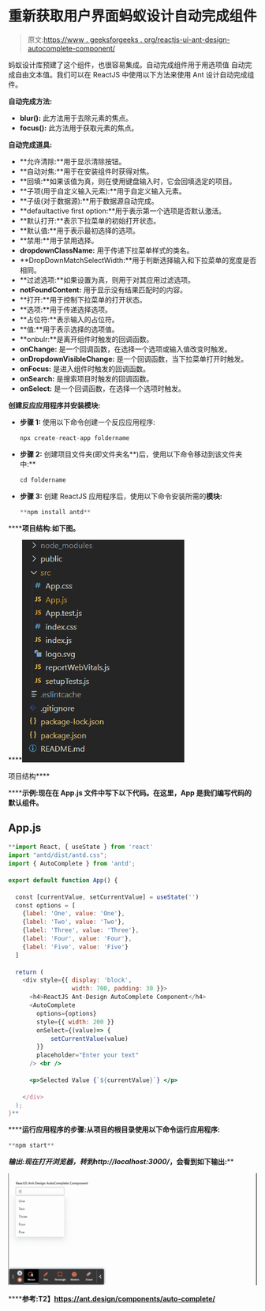 # 重新获取用户界面蚂蚁设计自动完成组件

> 原文:[https://www . geeksforgeeks . org/reactjs-ui-ant-design-autocomplete-component/](https://www.geeksforgeeks.org/reactjs-ui-ant-design-autocomplete-component/)

蚂蚁设计库预建了这个组件，也很容易集成。自动完成组件用于用选项值 自动完成自由文本值。我们可以在 ReactJS 中使用以下方法来使用 Ant 设计自动完成组件。

**自动完成方法:**

*   **blur():** 此方法用于去除元素的焦点。
*   **focus():** 此方法用于获取元素的焦点。

**自动完成道具:**

*   **允许清除:**用于显示清除按钮。
*   **自动对焦:**用于在安装组件时获得对焦。
*   **回填:**如果该值为真，则在使用键盘输入时，它会回填选定的项目。
*   **子项(用于自定义输入元素):**用于自定义输入元素。
*   **子级(对于数据源):**用于数据源自动完成。
*   **defaultactive first option:**用于表示第一个选项是否默认激活。
*   **默认打开:**表示下拉菜单的初始打开状态。
*   **默认值:**用于表示最初选择的选项。
*   **禁用:**用于禁用选择。
*   **dropdownClassName:** 用于传递下拉菜单样式的类名。
*   **DropDownMatchSelectWidth:**用于判断选择输入和下拉菜单的宽度是否相同。
*   **过滤选项:**如果设置为真，则用于对其应用过滤选项。
*   **notFoundContent:** 用于显示没有结果匹配时的内容。
*   **打开:**用于控制下拉菜单的打开状态。
*   **选项:**用于传递选择选项。
*   **占位符:**表示输入的占位符。
*   **值:**用于表示选择的选项值。
*   **onbulr:**是离开组件时触发的回调函数。
*   **onChange:** 是一个回调函数，在选择一个选项或输入值改变时触发。
*   **onDropdownVisibleChange:** 是一个回调函数，当下拉菜单打开时触发。
*   **onFocus:** 是进入组件时触发的回调函数。
*   **onSearch:** 是搜索项目时触发的回调函数。
*   **onSelect:** 是一个回调函数，在选择一个选项时触发。

**创建反应应用程序并安装模块:**

*   **步骤 1:** 使用以下命令创建一个反应应用程序:

    ```jsx
    npx create-react-app foldername
    ```

*   **步骤 2:** 创建项目文件夹(即文件夹名**)后，使用以下命令移动到该文件夹中:**

    ```jsx
    cd foldername
    ```

*   **步骤 3:** 创建 ReactJS 应用程序后，使用以下命令安装所需的****模块:****

    ```jsx
    **npm install antd**
    ```

******项目结构:**如下图。****

****![](img/f04ae0d8b722a9fff0bd9bd138b29c23.png)

项目结构**** 

******示例:**现在在 **App.js** 文件中写下以下代码。在这里，App 是我们编写代码的默认组件。****

## ****App.js****

```jsx
**import React, { useState } from 'react'
import "antd/dist/antd.css";
import { AutoComplete } from 'antd';

export default function App() {

  const [currentValue, setCurrentValue] = useState('')
  const options = [
    {label: 'One', value: 'One'}, 
    {label: 'Two', value: 'Two'},
    {label: 'Three', value: 'Three'}, 
    {label: 'Four', value: 'Four'},
    {label: 'Five', value: 'Five'}
  ]

  return (
    <div style={{ display: 'block',
                  width: 700, padding: 30 }}>
      <h4>ReactJS Ant-Design AutoComplete Component</h4>
      <AutoComplete
        options={options}
        style={{ width: 200 }}
        onSelect={(value)=> {
            setCurrentValue(value)
        }}
        placeholder="Enter your text"
      /> <br />

      <p>Selected Value {`${currentValue}`} </p>

    </div>
  );
}**
```

******运行应用程序的步骤:**从项目的根目录使用以下命令运行应用程序:****

```jsx
**npm start**
```

******输出:**现在打开浏览器，转到***http://localhost:3000/***，会看到如下输出:****

****![](img/c460bb0d726cff77dabc5468abdba7a7.png)****

******参考:**T2】https://ant.design/components/auto-complete/****